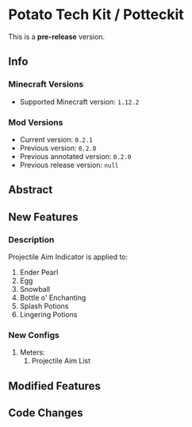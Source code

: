 # Potato Tech Kit / Potteckit

This is a **pre-release** version.

## Info

### Minecraft Versions

- Supported Minecraft version: `1.12.2`

### Mod Versions

- Current version: `0.2.1`
- Previous version: `0.2.0`
- Previous annotated version: `0.2.0`
- Previous release version: `null`

## Abstract

## New Features

### Description

Projectile Aim Indicator is applied to:

1. Ender Pearl
2. Egg
3. Snowball
4. Bottle o' Enchanting
5. Splash Potions
6. Lingering Potions

### New Configs

1. Meters:
   1. Projectile Aim List

## Modified Features

## Code Changes
